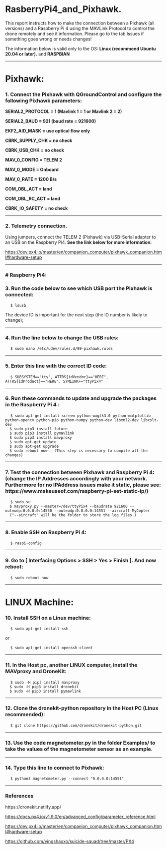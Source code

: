 <h1>
  RasberryPi4_and_Pixhawk.
</h1>
<p>
This report instructs how to make the connection between a Pixhawk (all versions) and a Raspberry Pi 4 using the MAVLink Protocol to control the drone remotely and see it information. Please go to the tab Issues if something goes wrong or needs changes!
  
The information below is valid only to the OS: **Linux (recommend Ubuntu 20.04 or later).** and **RASPBIAN**
</p>

---
# Pixhawk:
<h3>
  1. Connect the Pixhawk with QGroundControl and configure the following Pixhawk parameters:
</h3>
<p>

**SERIAL2_PROTOCOL = 1 (Mavlink 1 = 1 or Mavlink 2 = 2)**

**SERIAL2_BAUD = 921 (baud rate = 921600)**

**EKF2_AID_MASK = use optical flow only**

**CBRK_SUPPLY_CHK = no check**

**CBRK_USB_CHK = no check**

**MAV_0_CONFIG = TELEM 2**

**MAV_0_MODE = Onboard**

**MAV_0_RATE = 1200 B/s**

**COM_OBL_ACT = land**

**COM_OBL_RC_ACT = land**

**CBRK_IO_SAFETY = no check**

</p>

---
<h3>
  2. Telemetry connection.
</h3>

Using jumpers, connect the TELEM 2 (Pixhawk) via USB-Serial adapter to an USB on the Raspberry Pi4.
**See the link below for more information:**

https://dev.px4.io/master/en/companion_computer/pixhawk_companion.html#hardware-setup

---
<h3>
 # Raspberry Pi4:
</h3>
<h3>
  3. Run the code below to see which USB port the Pixhawk is connected: 
</h3>

<pre>
  <code>$ lsusb
</code></pre>
<p>
  The device ID is important for the next step (the ID number is likely to change);
</p>

---
<h3>
  4. Run the line below to change the USB rules:
</h3>
<pre>
  <code>$ sudo nano /etc/udev/rules.d/99-pixhawk.rules
</code></pre>

---
<h3>
  5. Enter this line with the correct ID code:
</h3>

<pre>
  <code>$ SUBSYSTEM=="tty", ATTRS{idVendor}=="HERE", ATTRS{idProduct}=="HERE", SYMLINK+="ttyPix4"
</code></pre>

---
<h3>
  6. Run these commands to update and upgrade the packages in the Raspberry Pi 4 : 
</h3>
<pre>
  <code>$ sudo apt-get install screen python-wxgtk3.0 python-matplotlib python-opencv python-pip python-numpy python-dev libxml2-dev libxslt-dev
  $ sudo pip3 install future
  $ sudo pip3 install pymavlink
  $ sudo pip3 install mavproxy
  $ sudo apt-get update
  $ sudo apt-get upgrade
  $ sudo reboot now   (This step is necessary to compile all the changes)
</code></pre>

---
<h3>
  7. Test the connection between Pixhawk and Raspberry Pi 4:
  (change the IP Addresses accordingly with your network. Furthermore for no IPAddress issues make it static, please see: https://www.makeuseof.com/raspberry-pi-set-static-ip/)
</h3>
<pre>
  <code>$ sudo su
  $ mavproxy.py --master=/dev/ttyPix4 --baudrate 921600 --out=udp:0.0.0.0:14550 --out=udp:0.0.0.0:14551 --aircraft MyCopter
  ("--aircraft" will be the folder to store the log files.)
</code></pre>

---
<h3>
  8. Enable SSH on Raspberry Pi 4:
</h3>
  

<pre>
  <code>$ raspi-config
</code></pre>

---
<h3>
  9. Go to [ Interfacing Options > SSH > Yes > Finish ]. And now reboot:
</h3>

<pre>
  <code>$ sudo reboot now
</code></pre>

---
# LINUX Machine:
<h3>
  10. Install SSH on a Linux machine:
</h3>

<pre>
  <code>$ sudo apt-get install ssh
</code></pre>
or
<pre>
  <code>$ sudo apt-get install openssh-client
</code></pre>

---
<h3>
  11. In the Host pc, another LINUX computer, install the MAVproxy and DroneKit:
</h3>

<pre>
  <code>$ sudo -H pip3 install mavproxy
  $ sudo -H pip3 install dronekit
  $ sudo -H pip3 install pymavlink
</code></pre>

---
<h3>
  12. Clone the dronekit-python repository in the Host PC (Linux recommended): 
</h3>
<pre>
  <code>$ git clone https://github.com/dronekit/dronekit-python.git
</code></pre>

---
<h3>
  13. Use the code magnetometer.py in the folder Examples/ to take the values of the magnetometer sensor as an example.
</h3>

---
<h3>
  14. Type this line to connect to Pixhawk: 
</h3>
<pre>
  <code>$ python3 magnetometer.py --connect "0.0.0.0:14551"
</code></pre>

---
<h3>
References
</h3>
<p>
  https://dronekit.netlify.app/

  https://docs.px4.io/v1.9.0/en/advanced_config/parameter_reference.html
  
  https://dev.px4.io/master/en/companion_computer/pixhawk_companion.html#hardware-setup
  
  https://github.com/yingshaoxo/suicide-squad/tree/master/PX4
</p>
